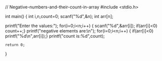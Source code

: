 // Negative-numbers-and-their-count-in-array
#include <stdio.h>

int main()
{
int i,n,count=0;
scanf("%d",&n);
int arr[n];
   
   printf("Enter the values:");
   for(i=0;i<n;i++)
   {
       scanf("%d",&arr[i]);
       if(arr[i]<0)
       count++;}
       printf("negative elements are:\n");
       for(i=0;i<n;i++)
       { if(arr[i]<0)
       printf("%d\n",arr[i]);}
       printf("count is:%d",count);
       
    return 0;
}
